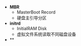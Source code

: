 - **MBR**
	- MasterBoot Record
	- 硬盘主引导分区
- **initrd**
	- InitialRAM Disk
	- 虚拟文件系统读取不同磁盘设备
- **
<!--stackedit_data:
eyJoaXN0b3J5IjpbLTY4MDk3MDQ0OCwtMTQzOTAxNDI5MiwtMT
I4OTk0MTc2NV19
-->